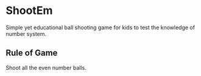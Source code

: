 # ShootEm
Simple yet educational ball shooting game for kids to test the knowledge of number system.

## Rule of Game
Shoot all the even number balls.

